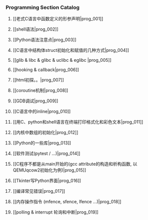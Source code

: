 ### Programming Section Catalog

1. [[老式C语言中函数定义的形参声明|prog_001]]

1. [[shell语法|prog_002]]

1. [[Python语法注意点|prog_003]]

1. [[C语言中结构体struct初始化和赋值的几种方式|prog_004]]

1. [[glib & libc & glibc & uclibc & eglibc |prog_005]]

1. [[hooking & callback|prog_006]]

1. [[html初探。。|prog_007]]

1. [[coroutine机制|prog_008]]

1. [[GDB调试|prog_009]]

1. [[C语言中的inline|prog_010]]

1. [[用C、python和shell语言在终端打印格式化和彩色文本|prog_011]]

1. [[内核中数组的初始化|prog_012]]

1. [[Python的一些库|prog_013]]

1. [[软件测试(pytest / ...)|prog_014]]

1. [[C程序不都是从main开始的(gcc attribute的构造和析构函数, 以QEMUqcow2初始化为例)|prog_015]]

1. [[Tkinter写Python界面|prog_016]]

1. [[编译常见错误|prog_017]]

1. [[内存操作指令 (mfence, sfence, lfence ...)|prog_018]]

1. [[polling & interrupt 轮询和中断|prog_019]]